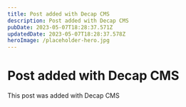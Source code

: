 ```yaml
---
title: Post added with Decap CMS
description: Post added with Decap CMS
pubDate: 2023-05-07T18:28:37.571Z
updatedDate: 2023-05-07T18:28:37.578Z
heroImage: /placeholder-hero.jpg
---
```

# Post added with Decap CMS
This post was added with Decap CMS
